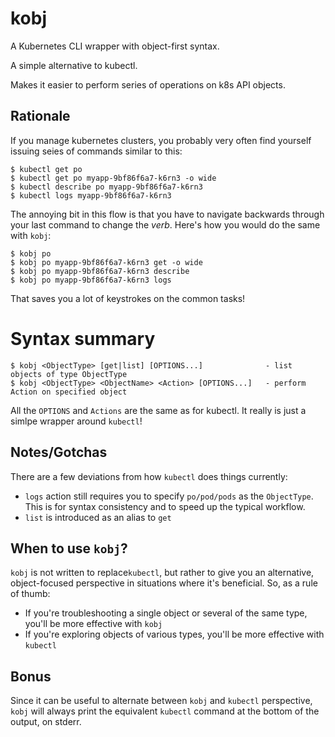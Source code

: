 # kobj

A Kubernetes CLI wrapper with object-first syntax.

A simple alternative to kubectl.

Makes it easier to perform series of operations on k8s API objects.


## Rationale

If you manage kubernetes clusters, you probably very often find yourself issuing seies of commands similar to this:

```
$ kubectl get po
$ kubectl get po myapp-9bf86f6a7-k6rn3 -o wide
$ kubectl describe po myapp-9bf86f6a7-k6rn3
$ kubectl logs myapp-9bf86f6a7-k6rn3
```

The annoying bit in this flow is that you have to navigate backwards through your last command to change the *verb*.
Here's how you would do the same with `kobj`:

```
$ kobj po
$ kobj po myapp-9bf86f6a7-k6rn3 get -o wide
$ kobj po myapp-9bf86f6a7-k6rn3 describe 
$ kobj po myapp-9bf86f6a7-k6rn3 logs 
```

That saves you a lot of keystrokes on the common tasks!


# Syntax summary

```
$ kobj <ObjectType> [get|list] [OPTIONS...]              - list objects of type ObjectType
$ kobj <ObjectType> <ObjectName> <Action> [OPTIONS...]   - perform Action on specified object
```

All the `OPTIONS` and `Actions` are the same as for kubectl. It really is just a simlpe wrapper around `kubectl`!


## Notes/Gotchas

There are a few deviations from how `kubectl` does things currently:
 - `logs` action still requires you to specify `po/pod/pods` as the `ObjectType`. This is for syntax consistency and to speed up the typical workflow.
 - `list` is introduced as an alias to `get`

## When to use `kobj`?

`kobj` is not written to replace`kubectl`, but rather to give you an alternative, object-focused perspective in situations where it's beneficial. So, as a rule of thumb:

 - If you're troubleshooting a single object or several of the same type, you'll be more effective with `kobj`
 - If you're exploring objects of various types, you'll be more effective with `kubectl`

## Bonus

Since it can be useful to alternate between `kobj` and `kubectl` perspective, `kobj` will always print the equivalent `kubectl` command at the bottom of the output, on stderr.
